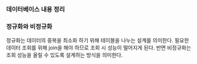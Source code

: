 <h3>데이터베이스 내용 정리</h3>


<h3>정규화와 비정규화</h3>
정규화는 데이터의 중복을 최소화 하기 위해 테이블을 나누는 설계를 의미한다. 필요한 데이터 조회를 위해 join을 해야 하므로 조회 시 성능이 떨어지게 된다.
반면 비정규화는 조회 성능을 올릴 수 있도록 설계하는 방식을 의미한다.

<br><br>

<h3></h3>

<br><br>

<h3></h3>

<br><br>

<h3></h3>

<br><br>

<h3></h3>

<br><br>

<h3></h3>

<br><br>

<h3></h3>

<br><br>

<h3></h3>

<br><br>

<h3></h3>

<br><br>

<h3></h3>

<br><br>

<h3></h3>

<br><br>

<h3></h3>

<br><br>

